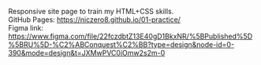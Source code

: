 Responsive site page to train my HTML+CSS skills.<br>
GitHub Pages: https://niczero8.github.io/01-practice/<br>
Figma link: https://www.figma.com/file/22fczdbtZ13E40gD1BkxNR/%5BPublished%5D%5BRU%5D-%C2%ABConquest%C2%BB?type=design&node-id=0-390&mode=design&t=JXMwPVC0iOmw2s2m-0
